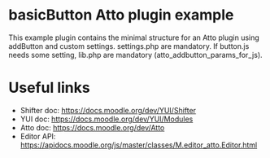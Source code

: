 # basicButton Atto plugin example
This example plugin contains the minimal structure for an Atto plugin using addButton and custom settings.
settings.php are mandatory. If button.js needs some setting, lib.php are mandatory (atto_addbutton_params_for_js).
# Useful links
 * Shifter doc: <https://docs.moodle.org/dev/YUI/Shifter>
 * YUI doc: <https://docs.moodle.org/dev/YUI/Modules>
 * Atto doc: <https://docs.moodle.org/dev/Atto>
 * Editor API: <https://apidocs.moodle.org/js/master/classes/M.editor_atto.Editor.html>
